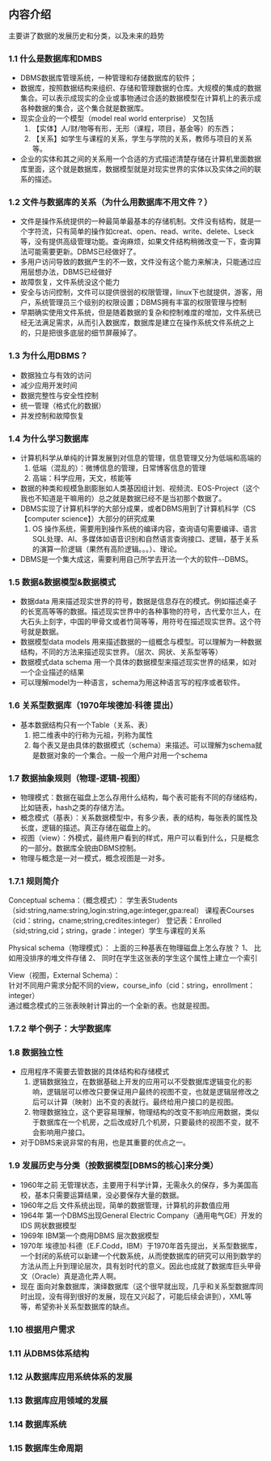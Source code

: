 ## 内容介绍
主要讲了数据的发展历史和分类，以及未来的趋势
### 1.1 什么是数据库和DMBS
* DBMS数据库管理系统，一种管理和存储数据库的软件；
* 数据库，按照数据结构来组织、存储和管理数据的仓库。大规模的集成的数据集合。可以表示成现实的企业或事物通过合适的数据模型在计算机上的表示成各种数据的集合，这个集合就是数据库。
* 现实企业的一个模型（model real world enterprise） 又包括
  1. 【实体】人/财/物等有形，无形（课程，项目，基金等）的东西；
  2. 【关系】如学生与课程的关系，学生与学院的关系，教师与项目的关系等。
* 企业的实体和其之间的关系用一个合适的方式描述清楚存储在计算机里面数据库里面，这个就是数据库，数据模型就是对现实世界的实体以及实体之间的联系的描述。
### 1.2 文件与数据库的关系（为什么用数据库不用文件？）
* 文件是操作系统提供的一种最简单最基本的存储机制。文件没有结构，就是一个字符流，只有简单的操作如creat、open、read、write、delete、Lseck等，没有提供高级管理功能。查询麻烦，如果文件结构稍微改变一下，查询算法可能需要更新。DBMS已经做好了。
* 多用户访问导致的数据产生的不一致，文件没有这个能力来解决，只能通过应用层想办法，DBMS已经做好
* 故障恢复，文件系统没这个能力
* 安全与访问控制，文件可以提供很弱的权限管理，linux下也就提供，游客，用户，系统管理员三个级别的权限设置；DBMS拥有丰富的权限管理与控制
* 早期确实使用文件系统，但是随着数据的复杂和控制难度的增加，文件系统已经无法满足需求，从而引入数据库，数据库是建立在操作系统文件系统之上的，只是把很多底层的细节屏蔽掉了。
### 1.3 为什么用DBMS？
* 数据独立与有效的访问
* 减少应用开发时间
* 数据完整性与安全性控制
* 统一管理（格式化的数据）
* 并发控制和故障恢复
### 1.4 为什么学习数据库
* 计算机科学从单纯的计算发展到对信息的管理，信息管理又分为低端和高端的
  1. 低端（混乱的）：微博信息的管理，日常博客信息的管理
  2. 高端：科学应用，天文，核能等
* 数据的种类和规模急剧膨胀如人类基因组计划、视频流、EOS-Project（这个我也不知道是干嘛用的）总之就是数据已经不是当初那个数据了。
* DBMS实现了计算机科学的大部分成果，或者DBMS用到了计算机科学（CS【computer science】）大部分的研究成果
  1. OS 操作系统，需要用到操作系统的编译内容，查询语句需要编译、语言 SQL处理、AI、多媒体如语音识别和自然语言查询接口、逻辑，基于关系的演算一阶逻辑（果然有高阶逻辑。。。）、理论。
* DBMS是一个集大成这，需要利用自己所学去开法一个大的软件--DBMS。

### 1.5 数据&数据模型&数据模式
* 数据data 用来描述现实世界的符号，数据是信息存在的模式。例如描述桌子的长宽高等等的数据。描述现实世界中的各种事物的符号，古代爱尔兰人，在大石头上刻字，中国的甲骨文或者竹简等等，用符号在描述现实世界。这个符号就是数据。
* 数据模型data models 用来描述数据的一组概念与模型。可以理解为一种数据结构，不同的方法来描述现实世界。（层次、网状、关系型等等）
* 数据模式data schema 用一个具体的数据模型来描述现实世界的结果，如对一个企业描述的结果
* 可以理解model为一种语言，schema为用这种语言写的程序或者软件。

### 1.6 关系型数据库（1970年埃德加·科德 提出）
* 基本数据结构只有一个Table（关系、表）
  1. 把二维表中的行称为元祖，列称为属性
  2. 每个表又是由具体的数据模式（schema）来描述。可以理解为schema就是数据对象的一个集合。一般一个用户对用一个schema
### 1.7 数据抽象规则（物理-逻辑-视图）
* 物理模式：数据在磁盘上怎么存用什么结构，每个表可能有不同的存储结构，比如链表，hash之类的存储方法。
* 概念模式（基表）：关系数据模型中，有多少表，表的结构，每张表的属性及长度，逻辑的描述。真正存储在磁盘上的。
* 视图（view）：外模式，最终用户看到的样式，用户可以看到什么，只是概念的一部分。数据库全貌由DBMS控制。
* 物理与概念是一对一模式，概念视图是一对多。
### 1.7.1 规则简介
Conceptual schema：（概念模式）： 
学生表Students（sid:string,name:string,login:string,age:integer,gpa:real）
课程表Courses（cid：string，cname;string,credites:integer）
登记表：Enrolled（sid;string,cid；string，grade：integer）学生与课程的关系 

Physical schema（物理模式）：
上面的三种基表在物理磁盘上怎么存放？ 
1、 比如用没排序的堆文件存储 
2、 同时在学生这张表的学生这个属性上建立一个索引  

View（视图，External Schema）：  
针对不同用户需求分配不同的view，course_info（cid：string，enrollment：integer）  
通过概念模式的三张表映射计算出的一个全新的表。也就是视图。

### 1.7.2 举个例子：大学数据库
### 1.8 数据独立性
* 应用程序不需要去管数据的具体结构和存储模式
  1. 逻辑数据独立，在数据基础上开发的应用可以不受数据库逻辑变化的影响，逻辑层可以修改只要保证用户最终的视图不变，也就是逻辑层修改之后可以计算（映射）出不变的表就行。最终给用户接口的是视图。
  2. 物理数据独立，这个更容易理解，物理结构的改变不影响应用数据，类似于数据库在一个机房，之后改成好几个机房，只要最终的视图不变，就不会影响用户接口。
* 对于DBMS来说非常的有用，也是其重要的优点之一。
### 1.9 发展历史与分类（按数据模型[DBMS的核心]来分类）
* 1960年之前 无管理状态，主要用于科学计算，无需永久的保存，多为美国高校，基本只需要运算结果，没必要保存大量的数据。
* 1960年之后 文件系统出现，简单的数据管理，计算机的非数值应用
* 1964年 第一个DBMS出现General Electric Company（通用电气GE）开发的IDS 网状数据模型
* 1969年 IBM第一个商用DBMS 层次数据模型
* 1970年 埃德加·科德（E.F.Codd，IBM）于1970年首先提出，关系型数据库，一个封闭的系统可以新建一个代数系统，从而使数据库的研究可以用到数学的方法从而上升到理论层次，具有划时代的意义。因此也成就了数据库巨头甲骨文（Oracle）真是造化弄人啊。
* 现在 面向对象数据库，演绎数据库（这个很早就出现，几乎和关系型数据库同时出现，没有得到很好的发展，现在又兴起了，可能后续会讲到），XML等等，希望弥补关系型数据库的缺点。
### 1.10 根据用户需求
### 1.11 从DBMS体系结构
### 1.12 从数据库应用系统体系的发展
### 1.13 数据库应用领域的发展
### 1.14 数据库系统
### 1.15 数据库生命周期

